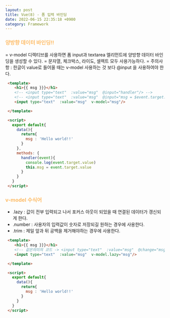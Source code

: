 ```yaml
---
layout: post
title: Vue(8) - 폼 입력 바인딩
date: 2022-06-15 22:35:18 +0900
category: Framework
---
```


### <span style="color:#febc68;font-weight:bold">양방향 데이터 바인딩!!</span>  
 = v-model 디렉티브를 사용하면 폼 input과 textarea 엘리먼트에 양방향 데이터 바인딩을 생성할 수 있다.
 = 문자열, 체크박스, 라이도, 셀렉트 모두 사용가능하다.
 = 주의사항 : 한글이 value로 들어올 때는 v-model 사용하는 것 보다 @input 을 사용하여야 한다.

 ```html
  <template>
     <h1>{{ msg }}}</h1>
     <!-- <input type="text"  :value="msg"  @input="handler"/> -->
     <!-- <input type="text"  :value="msg"  @input="msg = $event.target.value"/> -->
     <input type="text"  :value="msg"  v-model="msg"/>

  </template>

  <script>
    export default{
      data(){
        return{
          msg : 'Hello world!!'
        }
      },
      methods: {
        handler(event){
          console.log(event.target.value)
          this.msg = event.target.value
        }
      }
    }
  </script>
  ``` 
### <span style="color:#febc68;font-weight:bold">v-model 수식어</span> 
- .lazy : 값이 전부 입력되고 나서 포커스 아웃이 되었을 때 연결된 데이터가 갱신되게 한다.
- .number : 사용자의 입력값이 숫자로 저장되길 원하는 경우에 사용한다.
- .trim : 제일 앞과 뒤 공백을 제거해야하는 경우에 사용한다.

 ```html
  <template>
     <h1>{{ msg }}}</h1>
     <!-- 같은의미의 코드 -> <input type="text"  :value="msg"  @change="msg = $event.target.value"/> -->
     <input type="text"  :value="msg"  v-model.lazy="msg"/>

  </template>

  <script>
    export default{
      data(){
        return{
          msg : 'Hello world!!'
        }
      }
    }
  </script>
  ``` 